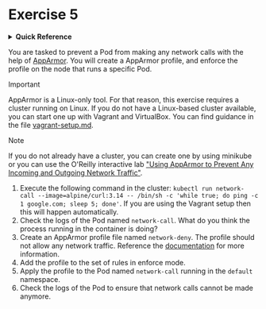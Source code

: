 # Exercise 5

<details>
<summary><b>Quick Reference</b></summary>
<p>

* Namespace: `default`<br>
* Documentation: [Restrict a Container's Access to Resources with AppArmor](https://kubernetes.io/docs/tutorials/security/apparmor/)

</p>
</details>

You are tasked to prevent a Pod from making any network calls with the help of [AppArmor](https://apparmor.net/). You will create a AppArmor profile, and enforce the profile on the node that runs a specific Pod.

> [!IMPORTANT]
> AppArmor is a Linux-only tool. For that reason, this exercise requires a cluster running on Linux. If you do not have a Linux-based cluster available, you can start one up with Vagrant and VirtualBox. You can find guidance in the file [vagrant-setup.md](../common/vagrant-setup.md).

> [!NOTE]
> If you do not already have a cluster, you can create one by using minikube or you can use the O'Reilly interactive lab ["Using AppArmor to Prevent Any Incoming and Outgoing Network Traffic"](https://learning.oreilly.com/scenarios/using-apparmor-to/9781098149819/).

1. Execute the following command in the cluster: `kubectl run network-call --image=alpine/curl:3.14 -- /bin/sh -c 'while true; do ping -c 1 google.com; sleep 5; done'`. If you are using the Vagrant setup then this will happen automatically.
2. Check the logs of the Pod named `network-call`. What do you think the process running in the container is doing?
3. Create an AppArmor profile file named `network-deny`. The profile should not allow any network traffic. Reference the [documentation](https://gitlab.com/apparmor/apparmor/-/wikis/QuickProfileLanguage) for more information.
4. Add the profile to the set of rules in enforce mode.
5. Apply the profile to the Pod named `network-call` running in the `default` namespace.
6. Check the logs of the Pod to ensure that network calls cannot be made anymore.